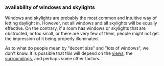 ### availability of windows and skylights

Windows and skylights are probably the most common and intuitive 
way of letting daylight in. However, not all windows and all
skylights will be equally effective. On the contrary, 
if a room has windows or skylights that are obstructed, or too
small, or there are very few of them, people might not get
the impression of it being properly illuminated. 

As to what do people mean by "decent size" and "lots of windows",
we don't know. It is possible that this will depend on the 
[views](code=views), the [surroundings](code=characteristics_of_the_surroundings),
and perhaps some other factors.